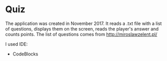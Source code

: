 # Quiz

The application was created in November 2017. It reads a .txt file with a list of questions, displays them on the screen, reads the player's answer and counts points.
The list of questions comes from http://miroslawzelent.pl/

I used IDE:
- CodeBlocks
